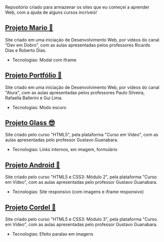 Repositório criado para armazenar os sites que eu começei a aprender Web, com a ajuda de alguns cursos incríveis!

## [Projeto Mario 🍄](https://gustavohcamargo.github.io/projeto-mario-ded/)
Site criado em uma iniciação de Desenvolvimento Web, por vídeos do canal "Dev em Dobro", com as aulas apresentadas pelos professores Ricardo Dias e Roberto Dias.
* Tecnologias: Modal com iframe

## [Projeto Portfólio 🪪](https://gustavohcamargo.github.io/projeto-portfolio-alura/)
Site criado em uma iniciação de Desenvolvimento Web, por vídeos do canal "Alura", com as aulas apresentadas pelos professores Paulo Silveira, Rafaella Ballerini e Gui Lima.
* Tecnologias: Modo escuro

## [Projeto Glass 😎](https://gustavohcamargo.github.io/projeto-glass-cev/)
Site criado pelo curso "HTML5", pela plataforma "Curso em Vídeo", com as aulas apresentadas pelo professor Gustavo Guanabara.
* Tecnologias: Links internos, <map> em imagem, formulário

## [Projeto Android 🤖](https://gustavohcamargo.github.io/projeto-android-cev/)
Site criado pelo curso "HTML5 e CSS3: Módulo 2", pela plataforma "Curso em Vídeo", com as aulas apresentadas pelo professor Gustavo Guanabara.
* Tecnologias: Site responsivo (com imagens e iframe responsivo)

## [Projeto Cordel 📖](https://gustavohcamargo.github.io/projeto-cordel-cev/)
Site criado pelo curso "HTML5 e CSS3: Módulo 3", pela plataforma "Curso em Vídeo", com as aulas apresentadas pelo professor Gustavo Guanabara.
* Tecnologias: Efeito paralax em imagens